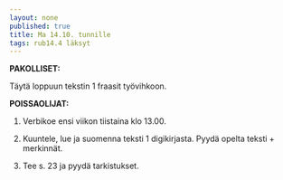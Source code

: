 ```yaml
---
layout: none
published: true
title: Ma 14.10. tunnille
tags: rub14.4 läksyt
---
```

**PAKOLLISET:**

Täytä loppuun tekstin 1 fraasit työvihkoon.

**POISSAOLIJAT:**

1. Verbikoe ensi viikon tiistaina klo 13.00.

2. Kuuntele, lue ja suomenna teksti 1 digikirjasta. Pyydä opelta teksti + merkinnät.

3. Tee s. 23 ja pyydä tarkistukset.

